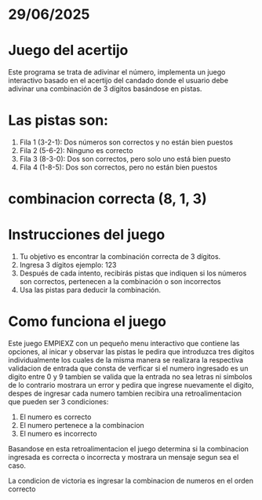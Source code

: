 # 29/06/2025

# Juego del acertijo 

Este programa se trata de adivinar el número, implementa un juego interactivo basado en el acertijo del candado donde el usuario debe adivinar una combinación de 3 dígitos basándose en pistas.

# Las pistas son:

1. Fila 1 (3-2-1): Dos números son correctos y no están bien puestos
2. Fila 2 (5-6-2): Ninguno es correcto
3. Fila 3 (8-3-0): Dos son correctos, pero solo uno está bien puesto
4. Fila 4 (1-8-5): Dos son correctos, pero no están bien puestos

# combinacion correcta (8,  1,  3)

# Instrucciones del juego
1. Tu objetivo es encontrar la combinación correcta de 3 dígitos.
2. Ingresa 3 dígitos ejemplo: 123
3. Después de cada intento, recibirás pistas que indiquen si los números son correctos, pertenecen a la combinación o son incorrectos
4. Usa las pistas para deducir la combinación.
   
# Como funciona el juego
Este juego EMPIEXZ con un pequeño menu interactivo que contiene las opciones, al inicar y observar las pistas le pedira que introduzca tres digitos individualmente
los cuales de la misma manera  se realizara la respectiva validacion de entrada que consta de verficar si el numero ingresado es un digito entre 0 y 9 tambien se
valida que la entrada no sea letras ni simbolos de lo contrario mostrara un error y pedira que ingrese nuevamente el digito, despes de ingresar cada numero tambien
recibira una retroalimentacion que pueden ser 3 condiciones:
1. El numero es correcto
2. El numero pertenece a la combinacion
3. El numero es incorrecto

Basandose en esta retroalimentacion el juego determina si la combinacion ingresada es correcta o incorrecta y mostrara un mensaje segun sea el caso.

La condicion de victoria es ingresar la combinacion de numeros en el orden correcto 

